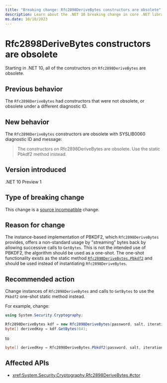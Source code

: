 ```yaml
---
title: "Breaking change: Rfc2898DeriveBytes constructors are obsolete"
description: Learn about the .NET 10 breaking change in core .NET libraries where Rfc2898DeriveBytes constructors are obsolete.
ms.date: 10/10/2023
---
```

# Rfc2898DeriveBytes constructors are obsolete

Starting in .NET 10, all of the constructors on `Rfc2898DeriveBytes` are obsolete.

## Previous behavior

The `Rfc2898DeriveBytes` had constructors that were not obsolete, or obsolete under a different diagnostic ID.

## New behavior

The `Rfc2898DeriveBytes` constructors are obsolete with SYSLIB0060 diagnostic ID and message:

> The constructors on Rfc2898DeriveBytes are obsolete. Use the static Pbkdf2 method instead.

## Version introduced

.NET 10 Preview 1

## Type of breaking change

This change is a [source incompatible](../../categories.md#source-incompatible) change.

## Reason for change

The instance-based implementation of PBKDF2, which `Rfc2898DeriveBytes` provides, offers a non-standard usage by "streaming" bytes back by allowing successive calls to `GetBytes`. This is not the intended use of PBKDF2, the algorithm should be used as a one-shot. The one-shot functionality exists as the static method [`Rfc2898DeriveBytes.Pbkdf2`](https://learn.microsoft.com/dotnet/api/system.security.cryptography.rfc2898derivebytes.pbkdf2) and should be used instead of instantiating `Rfc2898DeriveBytes`.

## Recommended action

Change instances of `Rfc2898DeriveBytes` and calls to `GetBytes` to use the `Pkbdf2` one-shot static method instead.

For example, change:

```csharp
using System.Security.Cryptography;

Rfc2898DeriveBytes kdf = new Rfc2898DeriveBytes(password, salt, iterations, hashAlgorithm);
byte[] derivedKey = kdf.GetBytes(64);
```

to

```csharp
byte[] derivedKey = Rfc2898DeriveBytes.Pbkdf2(password, salt, iterations, hashAlgorithm, 64);
```

## Affected APIs

- <xref:System.Security.Cryptography.Rfc2898DeriveBytes.#ctor>